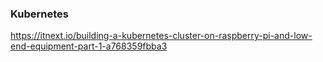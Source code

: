 ### Kubernetes

https://itnext.io/building-a-kubernetes-cluster-on-raspberry-pi-and-low-end-equipment-part-1-a768359fbba3
